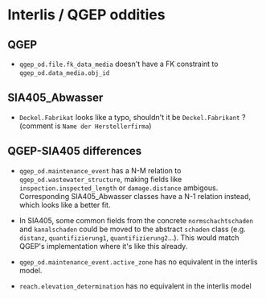 # Interlis / QGEP oddities

## QGEP

- `qgep_od.file.fk_data_media` doesn't have a FK constraint to `qgep_od.data_media.obj_id`

## SIA405_Abwasser

- `Deckel.Fabrikat` looks like a typo, shouldn't it be `Deckel.Fabrikant` ? (comment is `Name der Herstellerfirma`)

## QGEP-SIA405 differences

- `qgep_od.maintenance_event` has a N-M relation to `qgep_od.wastewater_structure`, making fields like `inspection.inspected_length` or `damage.distance` ambigous. Corresponding SIA405_Abwasser classes have a N-1 relation instead, which looks like a better fit.

- In SIA405, some common fields from the concrete `normschachtschaden` and `kanalschaden` could be moved to the abstract `schaden` class (e.g. `distanz`, `quantifizierung1`, `quantifizierung2`...). This would match QGEP's implementation where it's like this already.

- `qgep_od.maintenance_event.active_zone` has no equivalent in the interlis model.

- `reach.elevation_determination` has no equivalent in the interlis model
